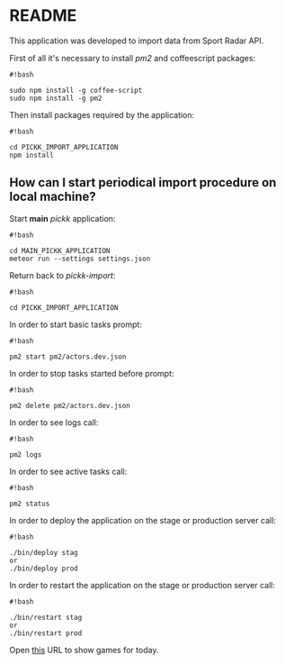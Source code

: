 # README #

This application was developed to import data from Sport Radar API.

First of all it's necessary to install *pm2* and coffeescript packages:

```
#!bash

sudo npm install -g coffee-script
sudo npm install -g pm2
```
Then install packages required by the application: 
```
#!bash

cd PICKK_IMPORT_APPLICATION
npm install
```
## How can I start periodical import procedure on local machine? ##

Start **main** *pickk* application:
```
#!bash

cd MAIN_PICKK_APPLICATION
meteor run --settings settings.json
```
Return back to *pickk-import*:
```
#!bash

cd PICKK_IMPORT_APPLICATION
```

In order to start basic tasks prompt:
```
#!bash

pm2 start pm2/actors.dev.json
```

In order to stop tasks started before prompt:
```
#!bash

pm2 delete pm2/actors.dev.json
```

In order to see logs call:
```
#!bash

pm2 logs
```

In order to see active tasks call:
```
#!bash

pm2 status
```

In order to deploy the application on the stage or production server call:
```
#!bash

./bin/deploy stag
or
./bin/deploy prod
```

In order to restart the application on the stage or production server call:
```
#!bash

./bin/restart stag
or
./bin/restart prod
```

Open [this](http://localhost:3000/sportRadarGames) URL to show games for today.
